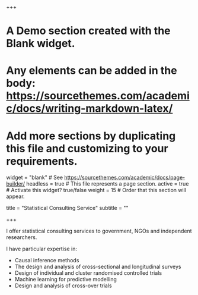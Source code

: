 +++
# A Demo section created with the Blank widget.
# Any elements can be added in the body: https://sourcethemes.com/academic/docs/writing-markdown-latex/
# Add more sections by duplicating this file and customizing to your requirements.

widget = "blank"  # See https://sourcethemes.com/academic/docs/page-builder/
headless = true  # This file represents a page section.
active = true  # Activate this widget? true/false
weight = 15  # Order that this section will appear.

title = "Statistical Consulting Service"
subtitle = ""

+++

I offer statistical consulting services to government, NGOs and independent researchers.

I have particular expertise in:

- Causal inference methods
- The design and analysis of cross-sectional and longitudinal surveys
- Design of individual and cluster randomised controlled trials
- Machine learning for predictive modelling
- Design and analysis of cross-over trials